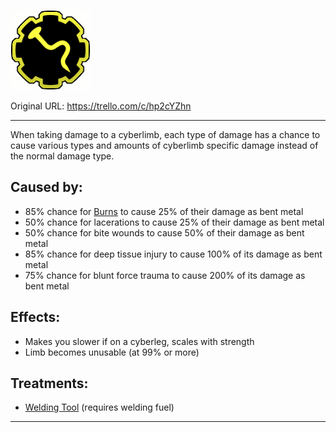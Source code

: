![bent.png\|200](./Bent%20Metal%20-%20Attachments/6718845db30472d958dd7df3.png)

Original URL: https://trello.com/c/hp2cYZhn

---

When taking damage to a cyberlimb, each type of damage has a chance to cause various types and amounts of cyberlimb specific damage instead of the normal damage type.

## Caused by:

- 85% chance for [Burns](../Any%20bodypart/Burns.md)  to cause 25% of their damage as bent metal
- 50% chance for lacerations to cause 25% of their damage as bent metal
- 50% chance for bite wounds to cause 50% of their damage as bent metal
- 85% chance for deep tissue injury to cause 100% of its damage as bent metal
- 75% chance for blunt force trauma to cause 200% of its damage as bent metal

## Effects:

- Makes you slower if on a cyberleg, scales with strength
- Limb becomes unusable (at 99% or more)

## Treatments:

- [Welding Tool](Welding%20Tool.md)  (requires welding fuel)

---

